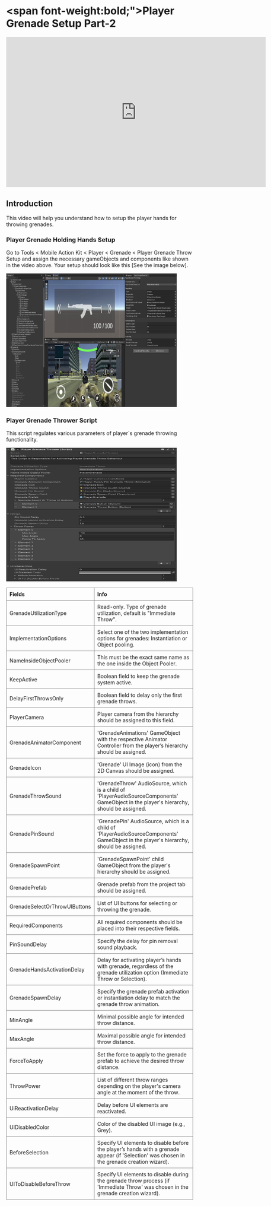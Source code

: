 # <span font-weight:bold;">Player Grenade Setup Part-2</span>

<div class="video-container">
    <iframe width="700" height="405" src="https://www.youtube.com/embed/hVD0wtHb4UM?si=PUNwfF04UUhETk_2" title="YouTube video player" frameborder="0" allow="accelerometer; autoplay; clipboard-write; encrypted-media; gyroscope; picture-in-picture; web-share" referrerpolicy="strict-origin-when-cross-origin" allowfullscreen></iframe>
</div>

## Introduction
This video will help you understand how to setup the player hands for throwing grenades.

### Player Grenade Holding Hands Setup
Go to Tools < Mobile Action Kit < Player < Grenade < Player Grenade Throw Setup and assign the necessary gameObjects and components like shown in the video above. Your setup should look like this [See the image below].

<img src="Images/PlayerGrenadeThrowSetup_Part1.png" alt="alt text" width="460" height="360">

### Player Grenade Thrower Script
This script regulates various parameters of player`s grenade throwing functionality.

<img src="Images/PlayerGrenadeThrow_Script.png" alt="alt text" width="460" height="360">

<style>
    .custom-table {
        border-collapse: collapse;
        width: 100%;
    }
    .custom-table th, .custom-table td {
        border: 1px solid grey;
        padding: 8px;
        text-align: left;
    }
</style>

<table class="custom-table">
<tr>
<th>Fields</th>
<th>Info</th>
</tr>
<tr>
<td>GrenadeUtilizationType</td>
<td>Read-only. Type of grenade utilization, default is "Immediate Throw".</td>
</tr>
<tr>
<td>ImplementationOptions</td>
<td>Select one of the two implementation options for grenades: Instantiation or Object pooling.</td>
</tr>
<tr>
<td>NameInsideObjectPooler</td>
<td>This must be the exact same name as the one inside the Object Pooler.</td>
</tr>
<tr>
<td>KeepActive</td>
<td>Boolean field to keep the grenade system active.</td>
</tr>
<tr>
<td>DelayFirstThrowsOnly</td>
<td>Boolean field to delay only the first grenade throws.</td>
</tr>
<tr>
<td>PlayerCamera</td>
<td>Player camera from the hierarchy should be assigned to this field.</td>
</tr>
<tr>
<td>GrenadeAnimatorComponent</td>
<td>'GrenadeAnimations' GameObject with the respective Animator Controller from the player’s hierarchy should be assigned.</td>
</tr>
<tr>
<td>GrenadeIcon</td>
<td>'Grenade' UI Image (icon) from the 2D Canvas should be assigned.</td>
</tr>
<tr>
<td>GrenadeThrowSound</td>
<td>'GrenadeThrow' AudioSource, which is a child of 'PlayerAudioSourceComponents' GameObject in the player's hierarchy, should be assigned.</td>
</tr>
<tr>
<td>GrenadePinSound</td>
<td>'GrenadePin' AudioSource, which is a child of 'PlayerAudioSourceComponents' GameObject in the player's hierarchy, should be assigned.</td>
</tr>
<tr>
<td>GrenadeSpawnPoint</td>
<td>'GrenadeSpawnPoint' child GameObject from the player's hierarchy should be assigned.</td>
</tr>
<tr>
<td>GrenadePrefab</td>
<td>Grenade prefab from the project tab should be assigned.</td>
</tr>
<tr>
<td>GrenadeSelectOrThrowUIButtons</td>
<td>List of UI buttons for selecting or throwing the grenade.</td>
</tr>
<tr>
<td>RequiredComponents</td>
<td>All required components should be placed into their respective fields.</td>
</tr>
<tr>
<td>PinSoundDelay</td>
<td>Specify the delay for pin removal sound playback.</td>
</tr>
<tr>
<td>GrenadeHandsActivationDelay</td>
<td>Delay for activating player’s hands with grenade, regardless of the grenade utilization option (Immediate Throw or Selection).</td>
</tr>
<tr>
<td>GrenadeSpawnDelay</td>
<td>Specify the grenade prefab activation or instantiation delay to match the grenade throw animation.</td>
</tr>
<tr>
<td>MinAngle</td>
<td>Minimal possible angle for intended throw distance.</td>
</tr>
<tr>
<td>MaxAngle</td>
<td>Maximal possible angle for intended throw distance.</td>
</tr>
<tr>
<td>ForceToApply</td>
<td>Set the force to apply to the grenade prefab to achieve the desired throw distance.</td>
</tr>
<tr>
<td>ThrowPower</td>
<td>List of different throw ranges depending on the player's camera angle at the moment of the throw.</td>
</tr>
<tr>
<td>UiReactivationDelay</td>
<td>Delay before UI elements are reactivated.</td>
</tr>
<tr>
<td>UIDisabledColor</td>
<td>Color of the disabled UI image (e.g., Grey).</td>
</tr>
<tr>
<td>BeforeSelection</td>
<td>Specify UI elements to disable before the player’s hands with a grenade appear (if 'Selection' was chosen in the grenade creation wizard).</td>
</tr>
<tr>
<td>UIToDisableBeforeThrow</td>
<td>Specify UI elements to disable during the grenade throw process (if 'Immediate Throw' was chosen in the grenade creation wizard).</td>
</tr>
</table>
